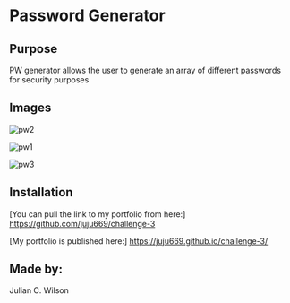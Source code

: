 # Password Generator

## Purpose

PW generator allows the user to generate an array of different
passwords for security purposes

## Images

![pw2](https://user-images.githubusercontent.com/58565920/125211706-4ebd9e00-e276-11eb-8185-038a37aadcd6.PNG)


![pw1](https://user-images.githubusercontent.com/58565920/125211704-49f8ea00-e276-11eb-81ab-f3aa09b1fefa.PNG)

![pw3](https://user-images.githubusercontent.com/58565920/125211700-41a0af00-e276-11eb-89e8-4c82d35fe02b.png)


## Installation

[You can pull the link to my portfolio from here:] https://github.com/juju669/challenge-3

[My portfolio is published here:] https://juju669.github.io/challenge-3/

## Made by:

Julian C. Wilson
